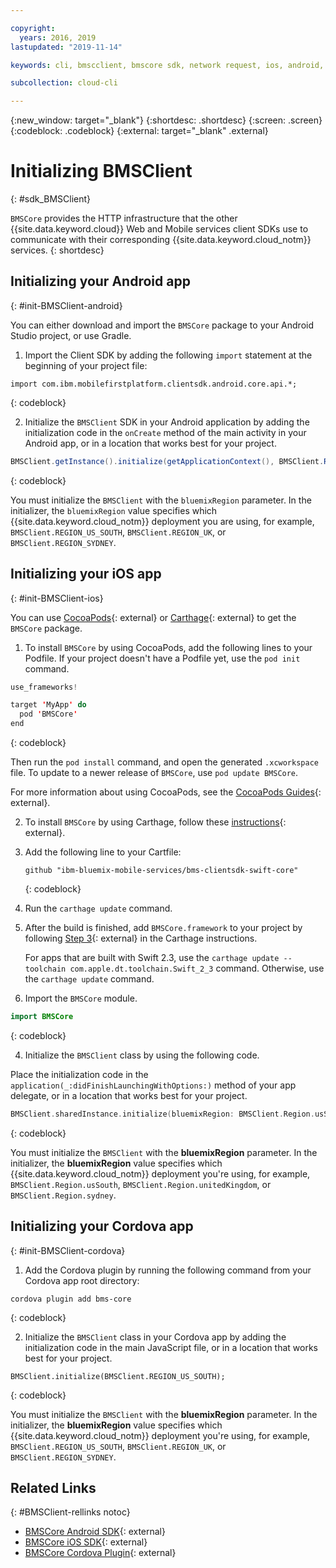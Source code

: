 ```yaml
---

copyright:
  years: 2016, 2019
lastupdated: "2019-11-14"

keywords: cli, bmscclient, bmscore sdk, network request, ios, android, studio, cordova, client sdk, sdk

subcollection: cloud-cli

---
```


{:new_window: target="_blank"}
{:shortdesc: .shortdesc}
{:screen: .screen}
{:codeblock: .codeblock}
{:external: target="_blank" .external}

# Initializing BMSClient
{: #sdk_BMSClient}

`BMSCore` provides the HTTP infrastructure that the other {{site.data.keyword.cloud}} Web and Mobile services client SDKs use to communicate with their corresponding {{site.data.keyword.cloud_notm}} services.
{: shortdesc}

## Initializing your Android app
{: #init-BMSClient-android}

You can either download and import the `BMSCore` package to your Android Studio project, or use Gradle.

1. Import the Client SDK by adding the following `import` statement at the beginning of your project file:

  ```
  import com.ibm.mobilefirstplatform.clientsdk.android.core.api.*;
  ```
  {: codeblock}

2. Initialize the `BMSClient` SDK in your Android application by adding the initialization code in the `onCreate` method of the main activity in your Android app, or in a location that works best for your project.

  ```java
  BMSClient.getInstance().initialize(getApplicationContext(), BMSClient.REGION_US_SOUTH); // Make sure that you point to your region
  ```
  {: codeblock}

  You must initialize the `BMSClient` with the `bluemixRegion` parameter. In the initializer, the `bluemixRegion` value specifies which {{site.data.keyword.cloud_notm}} deployment you are using, for example, `BMSClient.REGION_US_SOUTH`, `BMSClient.REGION_UK`, or `BMSClient.REGION_SYDNEY`.

## Initializing your iOS app
{: #init-BMSClient-ios}

You can use [CocoaPods](https://cocoapods.org){: external} or [Carthage](https://github.com/Carthage/Carthage){: external} to get the `BMSCore` package.

1. To install `BMSCore` by using CocoaPods, add the following lines to your Podfile. If your project doesn't have a Podfile yet, use the `pod init` command.

  ```swift
  use_frameworks!

  target 'MyApp' do
    pod 'BMSCore'
  end
  ```
  {: codeblock}

  Then run the `pod install` command, and open the generated `.xcworkspace` file. To update to a newer release of `BMSCore`, use `pod update BMSCore`.

  For more information about using CocoaPods, see the [CocoaPods Guides](https://guides.cocoapods.org/using/index.html){: external}.

2. To install `BMSCore` by using Carthage, follow these [instructions](https://github.com/Carthage/Carthage#getting-started){: external}.

  1. Add the following line to your Cartfile:

      ```
      github "ibm-bluemix-mobile-services/bms-clientsdk-swift-core"
      ```
      {: codeblock}

  2. Run the `carthage update` command.

  3. After the build is finished, add `BMSCore.framework` to your project by following [Step 3](https://github.com/Carthage/Carthage#getting-started){: external} in the Carthage instructions.

      For apps that are built with Swift 2.3, use the `carthage update --toolchain com.apple.dt.toolchain.Swift_2_3` command. Otherwise, use the `carthage update` command.

3. Import the `BMSCore` module.

  ```swift
  import BMSCore
  ```
  {: codeblock}

4. Initialize the `BMSClient` class by using the following code.

  Place the initialization code in the `application(_:didFinishLaunchingWithOptions:)` method of your app delegate, or in a location that works best for your project.

  ```swift
  BMSClient.sharedInstance.initialize(bluemixRegion: BMSClient.Region.usSouth) // Make sure that you point to your region
  ```
  {: codeblock}

  You must initialize the `BMSClient` with the **bluemixRegion** parameter. In the initializer, the **bluemixRegion** value specifies which {{site.data.keyword.cloud_notm}} deployment you're using, for example, `BMSClient.Region.usSouth`, `BMSClient.Region.unitedKingdom`, or `BMSClient.Region.sydney`.

## Initializing your Cordova app
{: #init-BMSClient-cordova}

1. Add the Cordova plugin by running the following command from your Cordova app root directory:

  ```
  cordova plugin add bms-core
  ```
  {: codeblock}

2. Initialize the `BMSClient` class in your Cordova app by adding the initialization code in the main JavaScript file, or in a location that works best for your project.

  ```
  BMSClient.initialize(BMSClient.REGION_US_SOUTH);
  ```
  {: codeblock}

  You must initialize the `BMSClient` with the **bluemixRegion** parameter. In the initializer, the **bluemixRegion** value specifies which {{site.data.keyword.cloud_notm}} deployment you're using, for example, `BMSClient.REGION_US_SOUTH`, `BMSClient.REGION_UK`, or `BMSClient.REGION_SYDNEY`.

## Related Links
{: #BMSClient-rellinks notoc}

* [BMSCore Android SDK](https://github.com/ibm-bluemix-mobile-services/bms-clientsdk-android-core){: external}
* [BMSCore iOS SDK](https://github.com/ibm-bluemix-mobile-services/bms-clientsdk-swift-core){: external}
* [BMSCore Cordova Plugin](https://github.com/ibm-bluemix-mobile-services/bms-clientsdk-cordova-plugin-core){: external}
